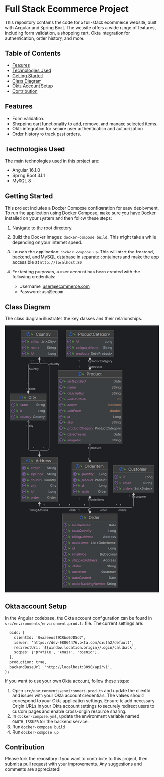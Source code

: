 # Full Stack Ecommerce Project

This repository contains the code for a full-stack ecommerce website, built with Angular and Spring Boot. The website offers a wide range of features, including form validation, a shopping cart, Okta integration for authentication, order history, and more.

## Table of Contents

- [Features](#features)
- [Technologies Used](#technologies-used)
- [Getting Started](#getting-started)
- [Class Diagram](#class-diagram)
- [Okta Account Setup](#okta-account-setup)
- [Contribution](#contribution)

## Features

- Form validation.
- Shopping cart functionality to add, remove, and manage selected items.
- Okta integration for secure user authentication and authorization.
- Order history to track past orders.

## Technologies Used

The main technologies used in this project are:

- Angular 16.1.0
- Spring Boot 3.1.1
- MySQL 8

## Getting Started

This project includes a Docker Compose configuration for easy deployment. To run the application using Docker Compose, make sure you have Docker installed on your system and then follow these steps:

1. Navigate to the root directory.
1. Build the Docker images: `docker-compose build`. This might take a while depending on your internet speed.
1. Launch the application: `docker-compose up`. This will start the frontend, backend, and MySQL database in separate containers and make the app accessible at `http://localhost:80`.
1. For testing purposes, a user account has been created with the following credentials:

   - Username: user@ecommerce.com
   - Password: usr@ecom

## Class Diagram
The class diagram illustrates the key classes and their relationships.

![Class Diagram](class-diagram.png)

## Okta account Setup
In the Angular codebase, the Okta account configuration can be found in ``src/environments/environment.prod.ts`` file. The current settings are:
```export const environment = {
  oidc: {
    clientId: '0oaaeeost9XRbo0JD5d7',
    issuer: 'https://dev-08064476.okta.com/oauth2/default',
    redirectUri: `${window.location.origin}/login/callback`,
    scopes: ['profile', 'email', 'openid'],
  },
  production: true,
  backendBaseUrl: 'http://localhost:8090/api/v1',
};
```
If you want to use your own Okta account, follow these steps:

1. Open ``src/environments/environment.prod.ts``  and update the clientId and issuer with your Okta account credentials. The values should correspond to your Okta application settings. Ensure to add necessary Origin URLs in your Okta account settings to securely redirect users to custom pages and enable cross-origin resource sharing.
2. In ``docker-compose.yml``, update the environment variable named `OAUTH_ISSUER` for the backend service.
3. Run ```docker-compose build ```
4. Run ```docker-compose up ```
## Contribution

Please fork the repository if you want to contribute to this project, then submit a pull request with your improvements. Any suggestions and comments are appreciated!

